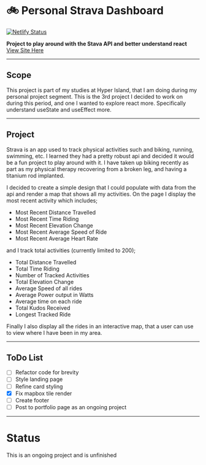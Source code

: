 # 🚲 Personal Strava Dashboard
[![Netlify Status](https://api.netlify.com/api/v1/badges/2b902272-b056-4cf5-969c-06e2504c3cb6/deploy-status)](https://app.netlify.com/sites/mytrekkie/deploys)

**Project to play around with the Stava API and better understand react**
[View Site Here]('https://mytrekkie.netlify.app/#map')


---

## Scope

This project is part of my studies at Hyper Island, that I am doing during my personal project segment. This is the 3rd project I decided to work on during this period, and one I wanted to explore react more. Specifically understand useState and useEffect more. 

---

## Project 

Strava is an app used to track physical activities such and biking, running, swimming, etc. I learned they had a pretty robust api and decided it would be a fun project to play around with it. I have taken up biking recently as part as my physical therapy recovering from a broken leg, and having a titanium rod implanted. 

I decided to create a simple design that I could populate with data from the api and render a map that shows all my activities. On the page I display the most recent activity which includes;

- Most Recent Distance Travelled
- Most Recent Time Riding
- Most Recent Elevation Change
- Most Recent Average Speed of Ride
- Most Recent Average Heart Rate

and I track total activities (currently limited to 200);

- Total Distance Travelled
- Total Time Riding
- Number of Tracked Activities
- Total Elevation Change
- Average Speed of all rides
- Average Power output in Watts
- Average time on each ride
- Total Kudos Received
- Longest Tracked Ride

Finally I also display all the rides in an interactive map, that a user can use to view where I have been in my area. 

---

## ToDo List

- [ ] Refactor code for brevity
- [ ] Style landing page
- [ ] Refine card styling
- [x] Fix mapbox tile render 
- [ ] Create footer
- [ ] Post to portfolio page as an ongoing project

---

# Status

This is an ongoing project and is unfinished 
